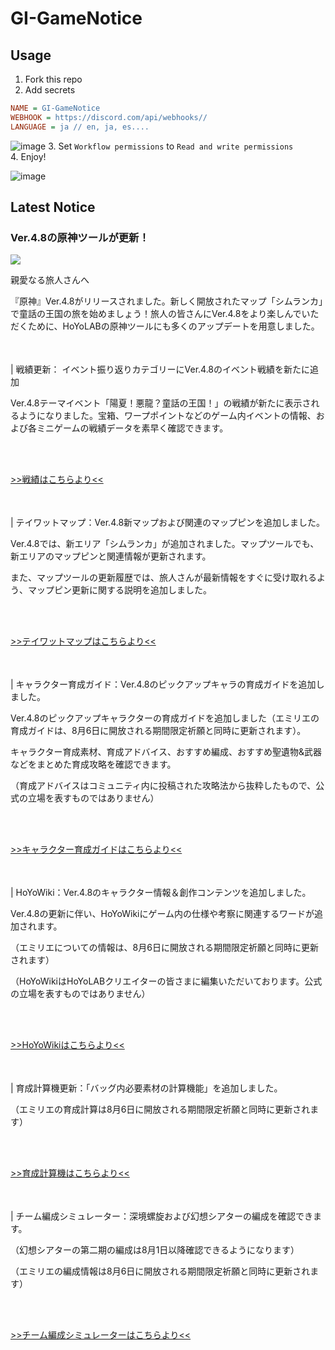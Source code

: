 # GI-GameNotice

## Usage
1. Fork this repo
2. Add secrets
```ini
NAME = GI-GameNotice
WEBHOOK = https://discord.com/api/webhooks//
LANGUAGE = ja // en, ja, es....
```
![image](https://github.com/c2t-r/GI-GameNotice/assets/80561604/63d8a4f2-9ec2-49d7-a637-44d728b2f945)
3. Set `Workflow permissions` to `Read and write permissions`  
4. Enjoy!

![image](https://github.com/c2t-r/GI-GameNotice/assets/80561604/24ec6182-cd99-4969-ab59-1d65c886077a)

## Latest Notice
<start>

### Ver.4.8の原神ツールが更新！
<img src="https://sdk.hoyoverse.com/upload/ann/2024/07/17/63bb71bd52d286c60399f32285fef897_5806436125491084608.jpg">
<p style="white-space: pre-wrap;">親愛なる旅人さんへ</p><p style="white-space: pre-wrap;">『原神』Ver.4.8がリリースされました。新しく開放されたマップ「シムランカ」で童話の王国の旅を始めましょう！旅人の皆さんにVer.4.8をより楽しんでいただくために、HoYoLABの原神ツールにも多くのアップデートを用意しました。</p><p style="white-space: pre-wrap; min-height: 1.5em;"></p><p style="white-space: pre-wrap;">| 戦績更新： イベント振り返りカテゴリーにVer.4.8のイベント戦績を新たに追加</p><p style="white-space: pre-wrap;">Ver.4.8テーマイベント「陽夏！悪龍？童話の王国！」の戦績が新たに表示されるようになりました。宝箱、ワープポイントなどのゲーム内イベントの情報、および各ミニゲームの戦績データを素早く確認できます。</p><p style="white-space: pre-wrap;">

[>>戦績はこちらより<<](https://act.hoyolab.com/app/community-game-records-sea/index.html?bbs_auth_required=true&bbs_presentation_style=fullscreen&gid=2&utm_campaign=update&utm_content=battlechronicle&utm_id=2&utm_medium=notice&utm_source=ingame&v=108)
</p><p style="white-space: pre-wrap; min-height: 1.5em;"></p><p style="white-space: pre-wrap;">| テイワットマップ：Ver.4.8新マップおよび関連のマップピンを追加しました。</p><p style="white-space: pre-wrap;">Ver.4.8では、新エリア「シムランカ」が追加されました。マップツールでも、新エリアのマップピンと関連情報が更新されます。</p><p style="white-space: pre-wrap;">また、マップツールの更新履歴では、旅人さんが最新情報をすぐに受け取れるよう、マップピン更新に関する説明を追加しました。</p><p style="white-space: pre-wrap;">

[>>テイワットマップはこちらより<<](https://act.hoyolab.com/ys/app/interactive-map/index.html?bbs_presentation_style=no_header&utm_campaign=update&utm_content=map&utm_id=2&utm_medium=notice&utm_source=ingame#/map/2)
</p><p style="white-space: pre-wrap; min-height: 1.5em;"></p><p style="white-space: pre-wrap;">| キャラクター育成ガイド：Ver.4.8のピックアップキャラの育成ガイドを追加しました。</p><p style="white-space: pre-wrap;">Ver.4.8のピックアップキャラクターの育成ガイドを追加しました（エミリエの育成ガイドは、8月6日に開放される期間限定祈願と同時に更新されます）。</p><p style="white-space: pre-wrap;">キャラクター育成素材、育成アドバイス、おすすめ編成、おすすめ聖遺物&武器などをまとめた育成攻略を確認できます。</p><p style="white-space: pre-wrap;">（育成アドバイスはコミュニティ内に投稿された攻略法から抜粋したもので、公式の立場を表すものではありません）</p><p style="white-space: pre-wrap;">

[>>キャラクター育成ガイドはこちらより<<](https://wiki.hoyolab.com/pc/genshin/entry/4808?utm_campaign=update&utm_id=2&utm_medium=notice&utm_source=ingame)
</p><p style="white-space: pre-wrap; min-height: 1.5em;"></p><p style="white-space: pre-wrap;">| HoYoWiki：Ver.4.8のキャラクター情報＆創作コンテンツを追加しました。</p><p style="white-space: pre-wrap;">Ver.4.8の更新に伴い、HoYoWikiにゲーム内の仕様や考察に関連するワードが追加されます。</p><p style="white-space: pre-wrap;">（エミリエについての情報は、8月6日に開放される期間限定祈願と同時に更新されます）</p><p style="white-space: pre-wrap;">（HoYoWikiはHoYoLABクリエイターの皆さまに編集いただいております。公式の立場を表すものではありません）</p><p style="white-space: pre-wrap;">

[>>HoYoWikiはこちらより<<](https://wiki.hoyolab.com/pc/genshin/home?bbs_presentation_style=fullscreen&utm_campaign=update&utm_id=2&utm_medium=notice&utm_source=ingame)
</p><p style="white-space: pre-wrap; min-height: 1.5em;"></p><p style="white-space: pre-wrap;">| 育成計算機更新：「バッグ内必要素材の計算機能」を追加しました。</p><p style="white-space: pre-wrap;">（エミリエの育成計算は8月6日に開放される期間限定祈願と同時に更新されます）</p><p style="white-space: pre-wrap;">

[>>育成計算機はこちらより<<](https://act.hoyolab.com/ys/event/calculator-sea/index.html?bbs_auth_required=true&bbs_presentation_style=fullscreen&utm_campaign=update&utm_content=calculator&utm_id=2&utm_medium=notice&utm_source=ingame)
</p><p style="white-space: pre-wrap; min-height: 1.5em;"></p><p style="white-space: pre-wrap;">| チーム編成シミュレーター：深境螺旋および幻想シアターの編成を確認できます。</p><p style="white-space: pre-wrap;">（幻想シアターの第二期の編成は8月1日以降確認できるようになります）</p><p style="white-space: pre-wrap;">（エミリエの編成情報は8月6日に開放される期間限定祈願と同時に更新されます）</p><p style="white-space: pre-wrap;">

[>>チーム編成シミュレーターはこちらより<<](https://act.hoyolab.com/ys/event/bbs-lineup-ys-sea/index.html?bbs_presentation_style=fullscreen&utm_campaign=update&utm_content=lineup&utm_id=2&utm_medium=notice&utm_source=ingame#/m/home/rec)
</p><p style="white-space: pre-wrap; min-height: 1.5em;"></p><p style="white-space: pre-wrap; min-height: 1.5em;"></p>

<end>
